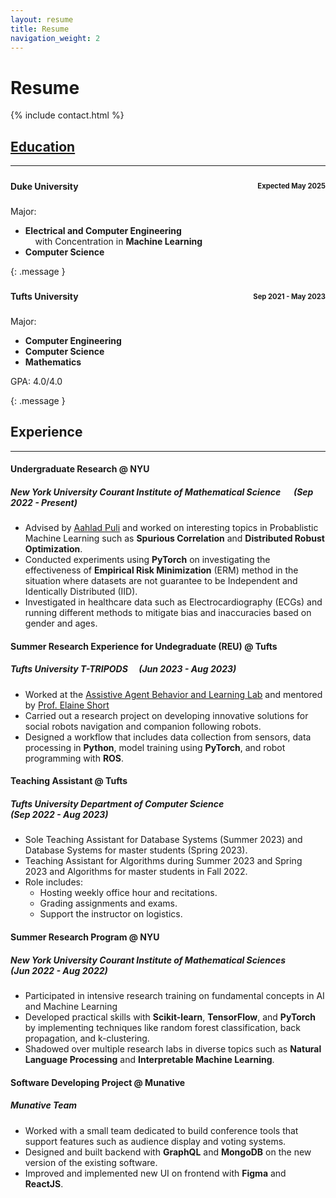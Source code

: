 ```yaml
---
layout: resume
title: Resume
navigation_weight: 2
---
```

<!-- <script
  src="https://cdn.mathjax.org/mathjax/latest/MathJax.js?config=TeX-AMS-MML_HTMLorMML"
  type="text/javascript">
</script> -->
# Resume

{% include contact.html %}

## [Education](/education)
---

<div>
  <h4 style="display: flex; justify-content: space-between; align-items: center;">
      <span style="text-align: left;">Duke University</span>
      <span style="float:right;font-size:0.8em;padding: 0.5em 0;">
          Expected May 2025
      </span>
  </h4>
  <p style="margin-bottom:5px">Major:  <ul>
      <li><b>Electrical and Computer Engineering</b><br>&nbsp;&nbsp;&nbsp;&nbsp;with Concentration in <b>Machine Learning</b></li>
      <li><b>Computer Science</b></li>
    </ul>
  </p>
  <!-- <p> GPA: 4.0/4.0 </p> -->
</div>
{: .message }

<div>
  <h4 style="display: flex; justify-content: space-between; align-items: center;">
      <span style="text-align: left;">Tufts University</span>
      <span style="float:right;font-size:0.8em;padding: 0.5em 0;">
          Sep 2021 - May 2023
      </span>
  </h4>
  <p style="margin-bottom:5px">Major:  <ul>
      <li><b>Computer Engineering</b></li>
      <li><b>Computer Science</b></li>
      <li><b>Mathematics</b></li>
    </ul>
  </p>
  <p> GPA: 4.0/4.0 </p>
</div>
{: .message }

## Experience
---
#### Undergraduate Research @ NYU
##### New York University Courant Institute of Mathematical Science &emsp; (Sep 2022 - Present)

 * Advised by [Aahlad Puli](https://aahladmanas.github.io/) and worked on interesting topics in Probablistic Machine Learning such as **Spurious Correlation** and **Distributed Robust Optimization**.
 * Conducted experiments using **PyTorch** on investigating the effectiveness of **Empirical Risk Minimization** (ERM) method in the situation where datasets are not guarantee to be Independent and Identically Distributed (IID).
 * Investigated in healthcare data such as Electrocardiography (ECGs) and running different methods to mitigate bias and inaccuracies based on gender and ages.

#### Summer Research Experience for Undegraduate (REU) @ Tufts
##### Tufts University T-TRIPODS &emsp;(Jun 2023 - Aug 2023)
 * Worked at the [Assistive Agent Behavior and Learning Lab](https://aabl.cs.tufts.edu/) and mentored by [Prof. Elaine Short](https://engineering.tufts.edu/cs/people/faculty/elaine-short)
 * Carried out a research project on developing innovative solutions for social robots navigation and companion following robots.
 * Designed a workflow that includes data collection from sensors, data processing in **Python**, model training using **PyTorch**, and robot programming with **ROS**.


#### Teaching Assistant @ Tufts
##### Tufts University Department of Computer Science <br>(Sep 2022 - Aug 2023)

 * Sole Teaching Assistant for Database Systems (Summer 2023) and Database Systems for master students (Spring 2023). 
 * Teaching Assistant for Algorithms during Summer 2023 and Spring 2023 and Algorithms for master students in Fall 2022.
 * Role includes:
     * Hosting weekly office hour and recitations.
     * Grading assignments and exams.
     * Support the instructor on logistics.

#### Summer Research Program @ NYU
##### New York University Courant Institute of Mathematical Sciences <br>(Jun 2022 - Aug 2022)

 * Participated in intensive research training on fundamental concepts in AI and Machine Learning
 * Developed practical skills with **Scikit-learn**, **TensorFlow**, and **PyTorch** by implementing
 techniques like random forest classification, back propagation, and k-clustering.
 * Shadowed over multiple research labs in diverse topics such as **Natural Language Processing** and **Interpretable Machine Learning**.

#### Software Developing Project @ Munative
##### Munative Team

 * Worked with a small team dedicated to build conference tools that 
 support features such as audience display and voting systems.
 * Designed and built backend with **GraphQL** and **MongoDB** on the new version
 of the existing software.
 * Improved and implemented new UI on frontend with **Figma** and **ReactJS**.

